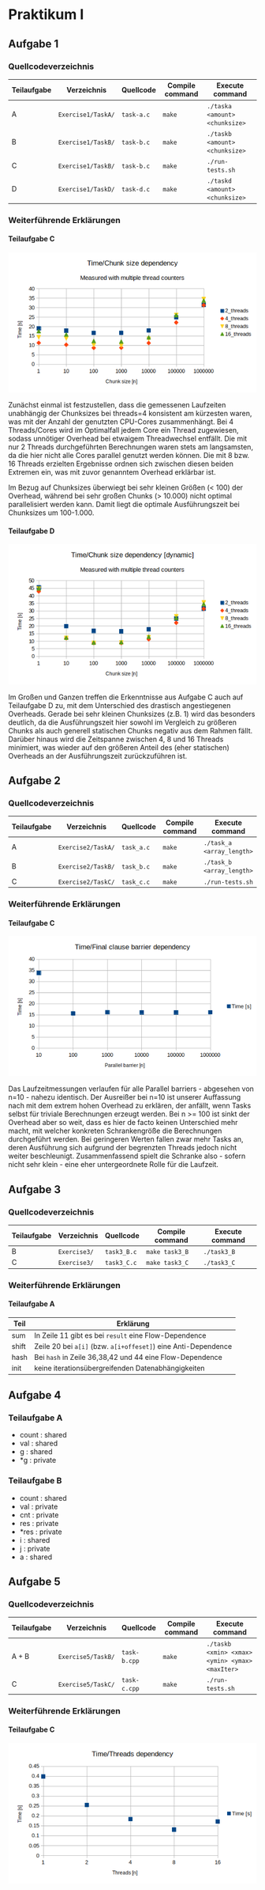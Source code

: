 # Praktikum I

## Aufgabe 1
### Quellcodeverzeichnis
| Teilaufgabe | Verzeichnis        | Quellcode       | Compile command | Execute command                |
|-------------|--------------------|-----------------|-----------------|--------------------------------|
| A           | `Exercise1/TaskA/` | `task-a.c`      | `make`          | `./taska <amount> <chunksize>` |
| B           | `Exercise1/TaskB/` | `task-b.c`      | `make`          | `./taskb <amount> <chunksize>` |
| C           | `Exercise1/TaskB/` | `task-b.c`      | `make`          | `./run-tests.sh`               |
| D           | `Exercise1/TaskD/` | `task-d.c`      | `make`          | `./taskd <amount> <chunksize>` |

### Weiterführende Erklärungen
#### Teilaufgabe C
![Diagramm 1C](time_measurements/Task1-C.png)

Zunächst einmal ist festzustellen, dass die gemessenen Laufzeiten unabhängig der Chunksizes bei threads=4 konsistent am kürzesten waren, was mit der Anzahl der genutzten CPU-Cores zusammenhängt. Bei 4 Threads/Cores wird im Optimalfall jedem Core ein Thread zugewiesen, sodass unnötiger Overhead bei etwaigem Threadwechsel entfällt. Die mit nur 2 Threads durchgeführten Berechnungen waren stets am langsamsten, da die hier nicht alle Cores parallel genutzt werden können. Die mit 8 bzw. 16 Threads erzielten Ergebnisse ordnen sich zwischen diesen beiden Extremen ein, was mit zuvor genanntem Overhead erklärbar ist.

Im Bezug auf Chunksizes überwiegt bei sehr kleinen Größen (< 100) der Overhead, während bei sehr großen Chunks (> 10.000) nicht optimal parallelisiert werden kann. Damit liegt die optimale Ausführungszeit bei Chunksizes um 100-1.000. 

#### Teilaufgabe D
![Diagramm 1D](time_measurements/Task1-D.png)

Im Großen und Ganzen treffen die Erkenntnisse aus Aufgabe C auch auf Teilaufgabe D zu, mit dem Unterschied des drastisch angestiegenen Overheads. Gerade bei sehr kleinen Chunksizes (z.B. 1) wird das besonders deutlich, da die Ausführungszeit hier sowohl im Vergleich zu größeren Chunks als auch generell statischen Chunks negativ aus dem Rahmen fällt. Darüber hinaus wird die Zeitspanne zwischen 4, 8 und 16 Threads minimiert, was wieder auf den größeren Anteil des (eher statischen) Overheads an der Ausführungszeit zurückzuführen ist.

## Aufgabe 2
### Quellcodeverzeichnis
| Teilaufgabe | Verzeichnis        | Quellcode       | Compile command | Execute command                |
|-------------|--------------------|-----------------|-----------------|--------------------------------|
| A           | `Exercise2/TaskA/` | `task_a.c`      | `make`          | `./task_a <array_length>`      |
| B           | `Exercise2/TaskB/` | `task_b.c`      | `make`          | `./task_b <array_length>`      |
| C           | `Exercise2/TaskC/` | `task_c.c`      | `make`          | `./run-tests.sh`               |

### Weiterführende Erklärungen
#### Teilaufgabe C
![Diagramm 2C](time_measurements/Task2-C.png)

Das Laufzeitmessungen verlaufen für alle Parallel barriers - abgesehen von n=10 - nahezu identisch. Der Ausreißer bei n=10 ist unserer Auffassung nach mit dem extrem hohen Overhead zu erklären, der anfällt, wenn Tasks selbst für triviale Berechnungen erzeugt werden. Bei n >= 100 ist sinkt der Overhead aber so weit, dass es hier de facto keinen Unterschied mehr macht, mit welcher konkreten Schrankengröße die Berechnungen durchgeführt werden. Bei geringeren Werten fallen zwar mehr Tasks an, deren Ausführung sich aufgrund der begrenzten Threads jedoch nicht weiter beschleunigt. Zusammenfassend spielt die Schranke also - sofern nicht sehr klein - eine eher untergeordnete Rolle für die Laufzeit.


## Aufgabe 3
### Quellcodeverzeichnis
| Teilaufgabe | Verzeichnis        | Quellcode       | Compile command | Execute command                |
|-------------|--------------------|-----------------|-----------------|--------------------------------|
| B           | `Exercise3/`       | `task3_B.c`     | `make task3_B`  | `./task3_B`                    |
| C           | `Exercise3/`       | `task3_C.c`     | `make task3_C`  | `./task3_C`                    |

### Weiterführende Erklärungen
#### Teilaufgabe A

| Teil           | Erklärung                                                      |
|----------------|----------------------------------------------------------------|
| sum            | In Zeile 11 gibt es bei `result` eine Flow-Dependence          |
| shift          | Zeile 20 bei `a[i]` (bzw. `a[i+offeset]`) eine Anti-Dependence |
| hash           | Bei `hash` in Zeile 36,38,42 und 44 eine Flow-Dependence       |
| init           | keine iterationsübergreifenden Datenabhängigkeiten             |

## Aufgabe 4
### Teilaufgabe A

* count : shared
* val : shared
* g : shared
* *g : private

### Teilaufgabe B

* count : shared
* val : private
* cnt : private
* res : private
* *res : private
* i : shared
* j : private
* a : shared


## Aufgabe 5
### Quellcodeverzeichnis
| Teilaufgabe | Verzeichnis        | Quellcode       | Compile command | Execute command                                     |
|-------------|--------------------|-----------------|-----------------|-----------------------------------------------------|
| A + B       | `Exercise5/TaskB/` | `task-b.cpp`    | `make`          | `./taskb <xmin> <xmax> <ymin> <ymax> <maxIter>`     |
| C           | `Exercise5/TaskC/` | `task-c.cpp`    | `make`          | `./run-tests.sh`                                    |

### Weiterführende Erklärungen
#### Teilaufgabe C
![Diagramm 5C](time_measurements/Task5-C.png)
